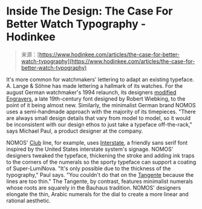 <!--yml
category: 未分类
date: 2024-05-27 14:39:21
-->

# Inside The Design: The Case For Better Watch Typography - Hodinkee

> 来源：[https://www.hodinkee.com/articles/the-case-for-better-watch-typography](https://www.hodinkee.com/articles/the-case-for-better-watch-typography)

It's more common for watchmakers' lettering to adapt an existing typeface. A. Lange & Söhne has made lettering a hallmark of its watches. For the august German watchmaker's 1994 relaunch, its designers [modified Engravers](https://andlarry.com/journal/watch-the-type), a late 19th-century font designed by Robert Wiebking, to the point of it being almost new. Similarly, the minimalist German brand NOMOS uses a semi-handmade approach with the majority of its timepieces. "There are always small design details that vary from model to model, so it would be inconsistent with our design ethos to just take a typeface off-the-rack," says Michael Paul, a product designer at the company.

NOMOS' [Club](https://nomos-glashuette.com/en/club/club-701) line, for example, uses [Interstate](https://fontsinuse.com/typefaces/2247/interstate), a friendly sans serif font inspired by the United States interstate system's signage. NOMOS' designers tweaked the typeface, thickening the stroke and adding ink traps to the corners of the numerals so the sporty typeface can support a coating of Super-LumiNova. "It's only possible due to the thickness of the typography," Paul says. "You couldn't do that on the [Tangente](https://www.hodinkee.com/articles/the-value-proposition-nomos-tangente) because the lines are too thin." The Tangente, by contrast, features minimalist numerals whose roots are squarely in the Bauhaus tradition. NOMOS' designers elongate the thin, Arabic numerals for the dial to create a more linear and rational aesthetic.